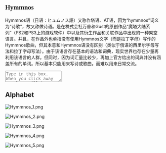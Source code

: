 <h2 style="font-family: 'Hymmnos';">Hymmnos</h2>


Hymmnos语（日语：ヒュムノス語）又称作塔语、AT语，因为“hymmnos”词义为“诗歌”，故又称做诗语。是在株式会社万普和Gust的原创作品“魔塔大陆系列”（PS2和PS3上的游戏软件）中以及其衍生作品和关联作品中出现的一种架空语言。并且，在作品外也单指没有使用Hymmnos文字（而是拉丁字母）写作的Hymmnos歌曲，但其本意和Hymmnos语没有区别（类似于俄语的西里尔字母写法和拉丁字母写法）。由于该语言存在基本的语法和词典，现实世界也存在少量再利用该语言的人群。但同时，因为词汇量比较少，再加上官方给出的词典并没有涵盖所有的单词。所以基本只能用来写诗或歌曲，而难以用来日常交流。

<script>
function SwapTxt() {
    var txt = document.getElementById("eml").value;  //获取文本框里的值
    document.getElementById("lyny").innerHTML = txt;  //在#lyny显示文本框的值
}
</script>

<textarea cols="" rows="" id="eml" onkeyup="SwapTxt()"
    placeholder="Type in this box. When you click away an alert will be generated.">
</textarea>
<p id="lyny"></p>


## Alphabet

![Hymmnos_1.png](https://i.loli.net/2020/09/24/JiId1UpFwm5jCZf.png)

![Hymmnos_2.png](https://i.loli.net/2020/09/24/oZ4Cbm3jAfFlB2q.png)

![Hymmnos_3.png](https://i.loli.net/2020/09/24/CSc2uFRm6JK4wYp.png)

![Hymmnos_4.png](https://i.loli.net/2020/09/24/sc7UDw9Hq3R6iYL.png)

![Hymmnos_5.png](https://i.loli.net/2020/09/24/agQUTunxj7RlWmf.png)
